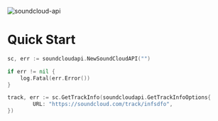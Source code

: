 ![soundcloud-api](https://socialify.git.ci/zackradisic/soundcloud-api/image?description=1&language=1&owner=1&pattern=Plus&stargazers=1&theme=Dark)

# Quick Start

```go
sc, err := soundcloudapi.NewSoundCloudAPI("")

if err != nil {
    log.Fatal(err.Error())
}

track, err := sc.GetTrackInfo(soundcloudapi.GetTrackInfoOptions{
		URL: "https://soundcloud.com/track/infsdfo",
})
```
